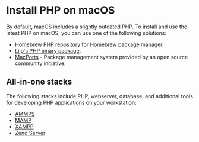 # Install PHP on macOS

By default, macOS includes a slightly outdated PHP. To install and use the latest
PHP on macOS, you can use one of the following solutions:

* [Homebrew PHP repository](https://github.com/Homebrew/homebrew-php) for
  [Homebrew](https://brew.sh/) package manager.
* [Liip's PHP binary package](https://php-osx.liip.ch/).
* [MacPorts](https://www.macports.org/) - Package management system provided by
  an open source community initiative.

## All-in-one stacks

The following stacks include PHP, webserver, database, and additional tools
for developing PHP applications on your workstation:

* [AMMPS](http://www.ampps.com/)
* [MAMP](https://www.mamp.info/en/downloads/)
* [XAMPP](https://www.apachefriends.org/index.html)
* [Zend Server](http://www.zend.com/en/products/zend_server)

